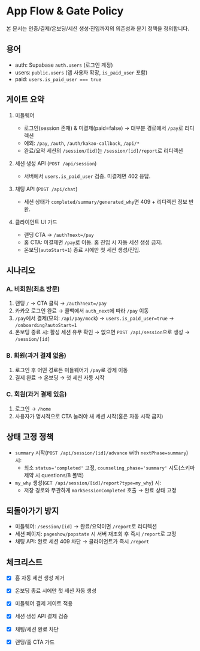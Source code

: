 # App Flow & Gate Policy

본 문서는 인증/결제/온보딩/세션 생성·진입까지의 의존성과 분기 정책을 정의합니다.

## 용어
- auth: Supabase `auth.users` (로그인 계정)
- users: `public.users` (앱 사용자 확장, `is_paid_user` 포함)
- paid: `users.is_paid_user === true`

## 게이트 요약
1) 미들웨어
   - 로그인(session 존재) & 미결제(paid=false) → 대부분 경로에서 `/pay`로 리디렉션
   - 예외: `/pay`, `/auth`, `/auth/kakao-callback`, `/api/*`
   - 완료/요약 세션의 `/session/[id]`는 `/session/[id]/report`로 리디렉션

2) 세션 생성 API (`POST /api/session`)
   - 서버에서 `users.is_paid_user` 검증. 미결제면 402 응답.

3) 채팅 API (`POST /api/chat`)
   - 세션 상태가 `completed/summary/generated_why`면 409 + 리디렉션 정보 반환.

4) 클라이언트 UI 가드
   - 랜딩 CTA → `/auth?next=/pay`
   - 홈 CTA: 미결제면 `/pay`로 이동. 홈 진입 시 자동 세션 생성 금지.
   - 온보딩(`autoStart=1`) 종료 시에만 첫 세션 생성/진입.

## 시나리오
### A. 비회원(최초 방문)
1. 랜딩 `/` → CTA 클릭 → `/auth?next=/pay`
2. 카카오 로그인 완료 → 콜백에서 `auth_next`에 따라 `/pay` 이동
3. `/pay`에서 결제(모의: `/api/pay/mock`) → `users.is_paid_user=true` → `/onboarding?autoStart=1`
4. 온보딩 종료 시: 활성 세션 유무 확인 → 없으면 `POST /api/session`으로 생성 → `/session/[id]`

### B. 회원(과거 결제 없음)
1. 로그인 후 어떤 경로든 미들웨어가 `/pay`로 강제 이동
2. 결제 완료 → 온보딩 → 첫 세션 자동 시작

### C. 회원(과거 결제 있음)
1. 로그인 → `/home`
2. 사용자가 명시적으로 CTA 눌러야 새 세션 시작(홈은 자동 시작 금지)

## 상태 고정 정책
- `summary` 시작(`POST /api/session/[id]/advance` with `nextPhase=summary`) 시: 
  - 최소 `status='completed'` 고정, `counseling_phase='summary'` 시도(스키마 제약 시 questions/8 폴백)
- `my_why` 생성(`GET /api/session/[id]/report?type=my_why`) 시:
  - 저장 경로와 무관하게 `markSessionCompleted` 호출 → 완료 상태 고정

## 되돌아가기 방지
- 미들웨어: `/session/[id]` → 완료/요약이면 `/report`로 리디렉션
- 세션 페이지: `pageshow/popstate` 시 서버 재조회 후 즉시 `/report`로 교정
- 채팅 API: 완료 세션 409 차단 → 클라이언트가 즉시 `/report`

## 체크리스트
- [x] 홈 자동 세션 생성 제거
- [x] 온보딩 종료 시에만 첫 세션 자동 생성
- [x] 미들웨어 결제 게이트 적용
- [x] 세션 생성 API 결제 검증
- [x] 채팅/세션 완료 차단
- [x] 랜딩/홈 CTA 가드


